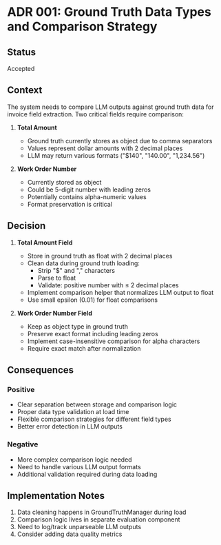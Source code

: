 # ADR 001: Ground Truth Data Types and Comparison Strategy

## Status
Accepted

## Context
The system needs to compare LLM outputs against ground truth data for invoice field extraction. Two critical fields require comparison:

1. **Total Amount**
   - Ground truth currently stores as object due to comma separators
   - Values represent dollar amounts with 2 decimal places
   - LLM may return various formats ("$140", "140.00", "1,234.56")

2. **Work Order Number**
   - Currently stored as object
   - Could be 5-digit number with leading zeros
   - Potentially contains alpha-numeric values
   - Format preservation is critical

## Decision
1. **Total Amount Field**
   - Store in ground truth as float with 2 decimal places
   - Clean data during ground truth loading:
     - Strip "$" and "," characters
     - Parse to float
     - Validate: positive number with ≤ 2 decimal places
   - Implement comparison helper that normalizes LLM output to float
   - Use small epsilon (0.01) for float comparisons

2. **Work Order Number Field**
   - Keep as object type in ground truth
   - Preserve exact format including leading zeros
   - Implement case-insensitive comparison for alpha characters
   - Require exact match after normalization

## Consequences
### Positive
- Clear separation between storage and comparison logic
- Proper data type validation at load time
- Flexible comparison strategies for different field types
- Better error detection in LLM outputs

### Negative
- More complex comparison logic needed
- Need to handle various LLM output formats
- Additional validation required during data loading

## Implementation Notes
1. Data cleaning happens in GroundTruthManager during load
2. Comparison logic lives in separate evaluation component
3. Need to log/track unparseable LLM outputs
4. Consider adding data quality metrics 